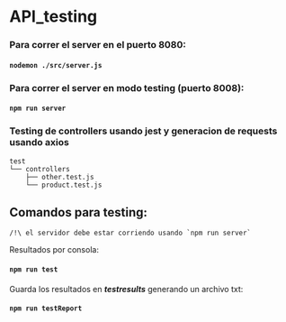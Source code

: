 # API_testing


### Para correr el server en el puerto 8080:
#### `nodemon ./src/server.js`
    
### Para correr el server en modo testing (puerto 8008):
#### `npm run server`



### Testing de controllers usando **jest** y generacion de requests usando **axios** 

```console
test
└── controllers
    ├── other.test.js
    └── product.test.js
```

## Comandos para testing: 
    /!\ el servidor debe estar corriendo usando `npm run server`

Resultados por consola:
#### `npm run test`

Guarda los resultados en **_testresults_** generando un archivo txt:
#### `npm run testReport`


